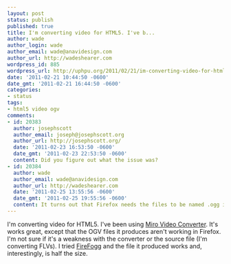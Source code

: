 ```yaml
---
layout: post
status: publish
published: true
title: I'm converting video for HTML5. I've b...
author: wade
author_login: wade
author_email: wade@anavidesign.com
author_url: http://wadeshearer.com
wordpress_id: 885
wordpress_url: http://uphpu.org/2011/02/21/im-converting-video-for-html5-ive-b/
date: '2011-02-21 10:44:50 -0600'
date_gmt: '2011-02-21 16:44:50 -0600'
categories:
- status
tags:
- html5 video ogv
comments:
- id: 20383
  author: josephscott
  author_email: joseph@josephscott.org
  author_url: http://josephscott.org/
  date: '2011-02-23 16:53:50 -0600'
  date_gmt: '2011-02-23 22:53:50 -0600'
  content: Did you figure out what the issue was?
- id: 20384
  author: wade
  author_email: wade@anavidesign.com
  author_url: http://wadeshearer.com
  date: '2011-02-25 13:55:56 -0600'
  date_gmt: '2011-02-25 19:55:56 -0600'
  content: It turns out that Firefox needs the files to be named .ogg instead of .ogv.
---
```

<p>I'm converting video for HTML5. I've been using <a href="http://www.mirovideoconverter.com/">Miro Video Converter</a>. It's works great, except that the OGV files it produces aren't working in Firefox. I'm not sure if it's a weakness with the converter or the source file (I'm converting FLVs). I tried <a href="http://www.firefogg.org/">FireFogg</a> and the file it produced works and, interestingly, is half the size.</p>
